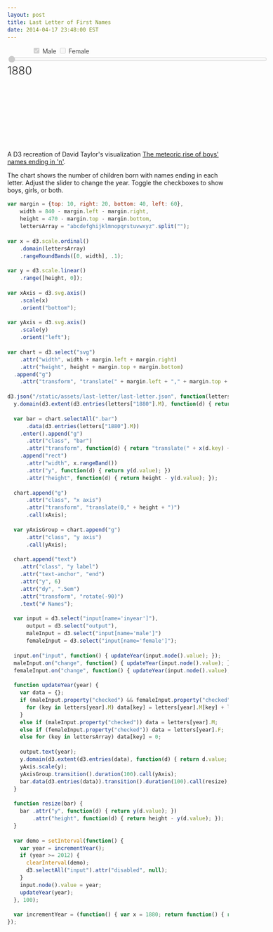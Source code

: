 ```yaml
---
layout: post
title: Last Letter of First Names
date: 2014-04-17 23:48:00 EST
---
```


<style>
form {
  font-weight: 300;
}
input[name='male'] {
  margin-left: 60px;
}
input[name='inyear'] {
  width: 590px;
}
output {
  font-size: 25px;
}
svg {
  font-size: 10px;
}
.bar {
  fill: steelblue;
}
.bar text {
  fill: #fff;
}
.axis path,
.axis line {
  fill: none;
  stroke: #000;
  shape-rendering: crispEdges;
}
</style>

<form>
  <label>
    <input name="male" type="checkbox" checked disabled> Male
  </label>
  <label>
    <input name="female" type="checkbox" disabled> Female
  </label>
  <input name="inyear" type="range" value="1880" min="1880" max="2012" disabled>
  <output name="outyear">1880</output>
</form>
<svg></svg>

A D3 recreation of David Taylor's visualization [The meteoric rise of boys' names ending in 'n'](http://www.prooffreader.com/2014/04/baby-names-rise-of-n.html).

The chart shows the number of children born with names ending in each letter.  Adjust the slider to change the year.  Toggle the checkboxes to show boys, girls, or both.

```js
var margin = {top: 10, right: 20, bottom: 40, left: 60},
    width = 840 - margin.left - margin.right,
    height = 470 - margin.top - margin.bottom,
    lettersArray = "abcdefghijklmnopqrstuvwxyz".split("");

var x = d3.scale.ordinal()
    .domain(lettersArray)
    .rangeRoundBands([0, width], .1);

var y = d3.scale.linear()
    .range([height, 0]);

var xAxis = d3.svg.axis()
    .scale(x)
    .orient("bottom");

var yAxis = d3.svg.axis()
    .scale(y)
    .orient("left");

var chart = d3.select("svg")
    .attr("width", width + margin.left + margin.right)
    .attr("height", height + margin.top + margin.bottom)
  .append("g")
    .attr("transform", "translate(" + margin.left + "," + margin.top + ")");

d3.json("/static/assets/last-letter/last-letter.json", function(letters) {
  y.domain(d3.extent(d3.entries(letters["1880"].M), function(d) { return d.value; }));

  var bar = chart.selectAll(".bar")
      .data(d3.entries(letters["1880"].M))
    .enter().append("g")
      .attr("class", "bar")
      .attr("transform", function(d) { return "translate(" + x(d.key) + ",0)"})
    .append("rect")    
      .attr("width", x.rangeBand())
      .attr("y", function(d) { return y(d.value); })
      .attr("height", function(d) { return height - y(d.value); });

  chart.append("g")
      .attr("class", "x axis")
      .attr("transform", "translate(0," + height + ")")
      .call(xAxis);

  var yAxisGroup = chart.append("g")
      .attr("class", "y axis")
      .call(yAxis);

  chart.append("text")
    .attr("class", "y label")
    .attr("text-anchor", "end")
    .attr("y", 6)
    .attr("dy", ".5em")
    .attr("transform", "rotate(-90)")
    .text("# Names");

  var input = d3.select("input[name='inyear']"),
      output = d3.select("output"),
      maleInput = d3.select("input[name='male']")
      femaleInput = d3.select("input[name='female']");

  input.on("input", function() { updateYear(input.node().value); });
  maleInput.on("change", function() { updateYear(input.node().value); });
  femaleInput.on("change", function() { updateYear(input.node().value); });

  function updateYear(year) {
    var data = {};
    if (maleInput.property("checked") && femaleInput.property("checked")) {
      for (key in letters[year].M) data[key] = letters[year].M[key] + letters[year].F[key];
    }
    else if (maleInput.property("checked")) data = letters[year].M;
    else if (femaleInput.property("checked")) data = letters[year].F;
    else for (key in lettersArray) data[key] = 0;

    output.text(year);
    y.domain(d3.extent(d3.entries(data), function(d) { return d.value; }));
    yAxis.scale(y);
    yAxisGroup.transition().duration(100).call(yAxis);
    bar.data(d3.entries(data)).transition().duration(100).call(resize);
  }

  function resize(bar) {
    bar .attr("y", function(d) { return y(d.value); })
        .attr("height", function(d) { return height - y(d.value); });
  }

  var demo = setInterval(function() {
    var year = incrementYear();
    if (year >= 2012) {
      clearInterval(demo);
      d3.selectAll("input").attr("disabled", null);
    }
    input.node().value = year;
    updateYear(year);
  }, 100);

  var incrementYear = (function() { var x = 1880; return function() { return x++; }})();
});
```


<script src="http://d3js.org/d3.v3.min.js" charset="utf-8"></script>
<script>
var margin = {top: 10, right: 20, bottom: 40, left: 60},
    width = 840 - margin.left - margin.right,
    height = 470 - margin.top - margin.bottom,
    lettersArray = "abcdefghijklmnopqrstuvwxyz".split("");

var x = d3.scale.ordinal()
    .domain(lettersArray)
    .rangeRoundBands([0, width], .1);

var y = d3.scale.linear()
    .range([height, 0]);

var xAxis = d3.svg.axis()
    .scale(x)
    .orient("bottom");

var yAxis = d3.svg.axis()
    .scale(y)
    .orient("left");

var chart = d3.select("svg")
    .attr("width", width + margin.left + margin.right)
    .attr("height", height + margin.top + margin.bottom)
  .append("g")
    .attr("transform", "translate(" + margin.left + "," + margin.top + ")");

d3.json("/static/assets/last-letter/last-letter.json", function(letters) {
  y.domain(d3.extent(d3.entries(letters["1880"].M), function(d) { return d.value; }));

  var bar = chart.selectAll(".bar")
      .data(d3.entries(letters["1880"].M))
    .enter().append("g")
      .attr("class", "bar")
      .attr("transform", function(d) { return "translate(" + x(d.key) + ",0)"})
    .append("rect")    
      .attr("width", x.rangeBand())
      .attr("y", function(d) { return y(d.value); })
      .attr("height", function(d) { return height - y(d.value); });

  chart.append("g")
      .attr("class", "x axis")
      .attr("transform", "translate(0," + height + ")")
      .call(xAxis);

  var yAxisGroup = chart.append("g")
      .attr("class", "y axis")
      .call(yAxis);

  chart.append("text")
    .attr("class", "y label")
    .attr("text-anchor", "end")
    .attr("y", 6)
    .attr("dy", ".5em")
    .attr("transform", "rotate(-90)")
    .text("# Names");

  var input = d3.select("input[name='inyear']"),
      output = d3.select("output"),
      maleInput = d3.select("input[name='male']")
      femaleInput = d3.select("input[name='female']");

  input.on("input", function() { updateYear(input.node().value); });
  maleInput.on("change", function() { updateYear(input.node().value); });
  femaleInput.on("change", function() { updateYear(input.node().value); });

  function updateYear(year) {
    var data = {};
    if (maleInput.property("checked") && femaleInput.property("checked")) {
      for (key in letters[year].M) data[key] = letters[year].M[key] + letters[year].F[key];
    }
    else if (maleInput.property("checked")) data = letters[year].M;
    else if (femaleInput.property("checked")) data = letters[year].F;
    else for (key in lettersArray) data[key] = 0;

    output.text(year);
    y.domain(d3.extent(d3.entries(data), function(d) { return d.value; }));
    yAxis.scale(y);
    yAxisGroup.transition().duration(100).call(yAxis);
    bar.data(d3.entries(data)).transition().duration(100).call(resize);
  }

  function resize(bar) {
    bar .attr("y", function(d) { return y(d.value); })
        .attr("height", function(d) { return height - y(d.value); });
  }

  var demo = setInterval(function() {
    var year = incrementYear();
    if (year >= 2012) {
      clearInterval(demo);
      d3.selectAll("input").attr("disabled", null);
    }
    input.node().value = year;
    updateYear(year);
  }, 100);

  var incrementYear = (function() { var x = 1880; return function() { return x++; }})();
});
</script>
<img src="/static/assets/last-letter/last-letter.png" style="display:none;">